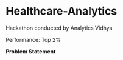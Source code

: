 # Healthcare-Analytics
Hackathon conducted by Analytics Vidhya

Performance: Top 2%

**Problem Statement**
